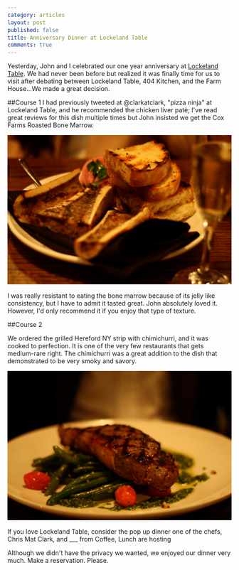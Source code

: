 ```yaml
---
category: articles
layout: post
published: false
title: Anniversary Dinner at Lockeland Table
comments: true
---
```


Yesterday, John and I celebrated our one year anniversary at [Lockeland Table](http://lockelandtable.com). We had never been before but realized it was finally time for us to visit after debating between Lockeland Table, 404 Kitchen, and the Farm House...We made a great decision. 

##Course 1
I had previously tweeted at @clarkatclark, "pizza ninja" at Lockeland Table, and he recommended the chicken liver patè; I've read great reviews for this dish multiple times but John insisted we get the Cox Farms Roasted Bone Marrow. 

![bonemarrowLT.JPG](/images/bonemarrowLT.JPG)

I was really resistant to eating the bone marrow because of its jelly like consistency, but I have to admit it tasted great. John absolutely loved it. However, I'd only recommend it if you enjoy that type of texture. 

##Course 2

We ordered the grilled Hereford NY strip with chimichurri, and it was cooked to perfection. It is one of the very few restaurants that gets medium-rare right. The chimichurri was a great addition to the dish that demonstrated to be very smoky and savory. 

![NYSTRIPLT.jpg](/images/NYSTRIPLT.jpg)



If you love Lockeland Table, consider the pop up dinner one of the chefs, Chris Mat Clark, and ___ from Coffee, Lunch are hosting 

Although we didn't have the privacy we wanted, we enjoyed our dinner very much. 
Make a reservation. Please.